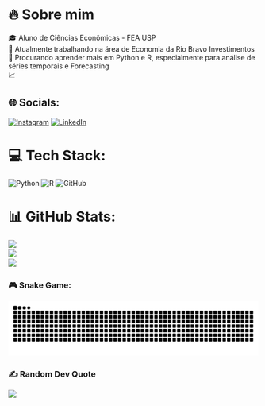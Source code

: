 # 🔥 Sobre mim
🎓 Aluno de Ciências Econômicas - FEA USP <br>💼 Atualmente trabalhando na área de Economia da Rio Bravo Investimentos<br>📘 Procurando aprender mais em Python e R, especialmente para análise de séries temporais e Forecasting<br>📈

## 🌐 Socials:
[![Instagram](https://img.shields.io/badge/Instagram-%23E4405F.svg?logo=Instagram&logoColor=white)](https://instagram.com/enrico.bisordi) [![LinkedIn](https://img.shields.io/badge/LinkedIn-%230077B5.svg?logo=linkedin&logoColor=white)](https://www.linkedin.com/in/enrico-exel-bisordi-298a2929a/)

# 💻 Tech Stack:
![Python](https://img.shields.io/badge/python-3670A0?style=for-the-badge&logo=python&logoColor=ffdd54) ![R](https://img.shields.io/badge/r-%23276DC3.svg?style=for-the-badge&logo=r&logoColor=white) ![GitHub](https://img.shields.io/badge/github-%23121011.svg?style=for-the-badge&logo=github&logoColor=white)

# 📊 GitHub Stats:
![](https://github-readme-stats.vercel.app/api?username=enricobisordi&theme=dark&hide_border=false&include_all_commits=true&count_private=true)<br/>
![](https://github-readme-streak-stats.herokuapp.com/?user=enricobisordi&theme=dark&hide_border=false)<br/>
![](https://github-readme-stats.vercel.app/api/top-langs/?username=enricobisordi&theme=dark&hide_border=false&include_all_commits=true&count_private=true&layout=compact)

### 🎮 Snake Game:
![snake gif](https://github.com/GvFreitas1/GvFreitas1/blob/output/snake_gif_github.svg)

### ✍️ Random Dev Quote
![](https://quotes-github-readme.vercel.app/api?type=horizontal&theme=radical)

<!-- Proudly created with GPRM ( https://gprm.itsvg.in ) -->
